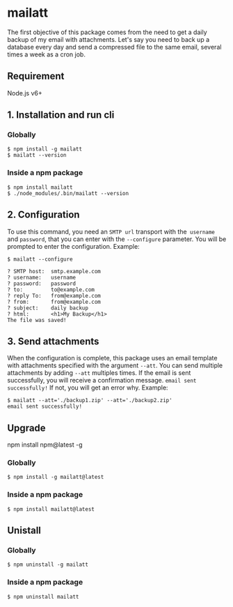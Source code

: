 # mailatt

The first objective of this package comes from the need to get a daily backup of my email with attachments. Let's say you need to back up a database every day and send a compressed file to the same email, several times a week as a cron job.

## Requirement
Node.js v6+

## 1. Installation and run cli

### Globally
```
$ npm install -g mailatt
$ mailatt --version
```

### Inside a npm package
```
$ npm install mailatt
$ ./node_modules/.bin/mailatt --version
```

## 2. Configuration
To use this command, you need an `SMTP url` transport with the` username` and `password`, that you can enter with the `--configure` parameter. You will be prompted to enter the configuration. Example:

```
$ mailatt --configure

? SMTP host:  smtp.example.com
? username:   username
? password:   password
? to:         to@example.com
? reply To:   from@example.com
? from:       from@example.com
? subject:    daily backup
? html:       <h1>My Backup</h1>
The file was saved!
```

## 3. Send attachments
When the configuration is complete, this package uses an email template with attachments specified with the argument
`--att`. You can send multiple attachments by adding `--att` multiples times. If the email is sent successfully, you will receive a confirmation message. `email sent successfully!` If not, you will get an error why. Example:

```
$ mailatt --att='./backup1.zip' --att='./backup2.zip'
email sent successfully!
```


## Upgrade
npm install npm@latest -g
### Globally
```
$ npm install -g mailatt@latest
```

### Inside a npm package
```
$ npm install mailatt@latest
```

## Unistall

### Globally
```
$ npm uninstall -g mailatt
```

### Inside a npm package
```
$ npm uninstall mailatt
```
